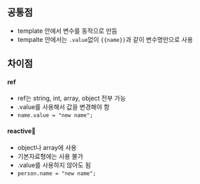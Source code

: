 ## 공통점
- template 안에서 변수를 동적으로 만듬
- tempalte 안에서는 `.value`없이 `{{name}}`과 같이 변수명만으로 사용

## 차이점
#### ref
- ref는 string, int, array, object 전부 가능
- .value를 사용해서 값을 변경해야 함
- `name.value = "new name";`
#### reactive
- object나 array에 사용
- 기본자료형에는 사용 불가
- .value를 사용하지 않아도 됨
- `person.name = "new name";`